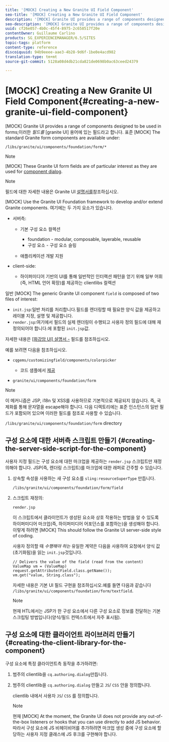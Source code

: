 ```yaml
---
title: '[MOCK] Creating a New Granite UI Field Component'
seo-title: '[MOCK] Creating a New Granite UI Field Component'
description: '[MOCK] Granite UI provides a range of components designed to be used in forms, called fields'
seo-description: '[MOCK] Granite UI provides a range of components designed to be used in forms, called fields'
uuid: cf26e057-4b0c-45f4-8975-2c658517f20e
contentOwner: Guillaume Carlino
products: SG_EXPERIENCEMANAGER/6.5/SITES
topic-tags: platform
content-type: reference
discoiquuid: 94b9eeee-aae3-4b28-9d6f-1be0e4acd982
translation-type: tm+mt
source-git-commit: 5128a08d4db21cda821de0698b0ac63ceed24379

---
```



# [MOCK] Creating a New Granite UI Field Component{#creating-a-new-granite-ui-field-component}

[MOCK] Granite UI provides a range of components designed to be used in forms;이러한 *필드를* [granite UI] 용어에 있는 필드라고 합니다. 표준 [MOCK] The standard Granite form components are available under:

`/libs/granite/ui/components/foundation/form/*`

>[!NOTE]
>
>[MOCK] These Granite UI form fields are of particular interest as they are used for [component dialog](/help/sites-developing/developing-components.md).

>[!NOTE]
>
>필드에 대한 자세한 내용은 Granite UI [설명서를](https://helpx.adobe.com/experience-manager/6-5/sites/developing/using/reference-materials/granite-ui/api/index.html)참조하십시오.

[MOCK] Use the Granite UI Foundation framework to develop and/or extend Granite components. 여기에는 두 가지 요소가 있습니다.

* 서버측:

   * 기본 구성 요소 컬렉션

      * foundation - modular, composable, layerable, reusable
      * 구성 요소 - 구성 요소 슬링
   * 애플리케이션 개발 지원


* client-side:

   * 하이퍼미디어 기반의 UI를 통해 일반적인 인터랙션 패턴을 얻기 위해 일부 어휘(즉, HTML 언어 확장)를 제공하는 clientlibs 컬렉션

일반 [MOCK] The generic Granite UI component `field` is composed of two files of interest:

* `init.jsp`:일반 처리를 처리합니다.필드를 렌더링할 때 필요한 양식 값을 제공하고 레이블 지정, 설명 및 제공합니다.
* `render.jsp`:여기에서 필드의 실제 렌더링이 수행되고 사용자 정의 필드에 대해 재정의되어야 합니다.에 포함된 `init.jsp`값.

자세한 내용은 [[화강암 UI] 설명서 -](https://helpx.adobe.com/experience-manager/6-5/sites/developing/using/reference-materials/granite-ui/api/jcr_root/libs/granite/ui/components/foundation/form/field/index.html) 필드를 참조하십시오.

예를 보려면 다음을 참조하십시오.

* `cqgems/customizingfield/components/colorpicker`

   * 코드 샘플에서 [제공](/help/sites-developing/developing-components-samples.md#code-sample-how-to-customize-dialog-fields)

* `granite/ui/components/foundation/form`

>[!NOTE]
>
>이 메커니즘은 JSP, i18n 및 XSS를 사용하므로 기본적으로 제공되지 않습니다. 즉, 국제화를 통해 문자열을 escape해야 합니다. 다음 디렉토리에는 표준 인스턴스의 일반 필드가 포함되어 있으며 이러한 필드를 참조로 사용할 수 있습니다.
>
>`/libs/granite/ui/components/foundation/form` directory

## 구성 요소에 대한 서버측 스크립트 만들기 {#creating-the-server-side-script-for-the-component}

사용자 지정 필드는 구성 요소에 대한 마크업을 제공하는 `render.jsp` 스크립트만 재정의해야 합니다. JSP(즉, 렌더링 스크립트)를 마크업에 대한 래퍼로 간주할 수 있습니다.

1. 상속할 속성을 사용하는 새 구성 요소를 `sling:resourceSuperType` 만듭니다.

   `/libs/granite/ui/components/foundation/form/field`

1. 스크립트 재정의:

   `render.jsp`

   이 스크립트에서 클라이언트가 생성된 요소와 상호 작용하는 방법을 알 수 있도록 하이퍼미디어 마크업(즉, 하이퍼미디어 어포던스를 포함하는)을 생성해야 합니다. 이렇게 하려면 [MOCK] This should follow the Granite UI server-side style of coding.

   사용자 정의할 때 *수행해야 하는* 유일한 계약은 다음을 사용하여 요청에서 양식 값(초기화됨)을 읽는 `init.jsp`것입니다.

   ```
   // Delivers the value of the field (read from the content)
   ValueMap vm = (ValueMap) request.getAttribute(Field.class.getName());
   vm.get("value, String.class");
   ```

   자세한 내용은 기본 UI 필드 구현을 참조하십시오.예를 들면 다음과 같습니다 `/libs/granite/ui/components/foundation/form/textfield`.

   >[!NOTE]
   >
   >현재 HTL에서는 JSP가 한 구성 요소에서 다른 구성 요소로 정보를 전달하는 기본 스크립팅 방법입니다(양식/필드 컨텍스트에서 자주 표시됨).

## 구성 요소에 대한 클라이언트 라이브러리 만들기 {#creating-the-client-library-for-the-component}

구성 요소에 특정 클라이언트측 동작을 추가하려면:

1. 범주의 clientlib을 `cq.authoring.dialog`만듭니다.
1. 범주의 clientlib을 `cq.authoring.dialog` 만들고 `JS`/ `CSS` 안을 정의합니다.

   clientlib 내에서 사용자 `JS`/ `CSS` 를 정의합니다.

   >[!NOTE]
   >
   >현재 [MOCK] At the moment, the Granite UI does not provide any out-of-the-box listeners or hooks that you can use directly to add JS behavior. 따라서 구성 요소에 JS 비헤이비어를 추가하려면 마크업 생성 중에 구성 요소에 할당하는 사용자 지정 클래스에 JS 후크를 구현해야 합니다.

